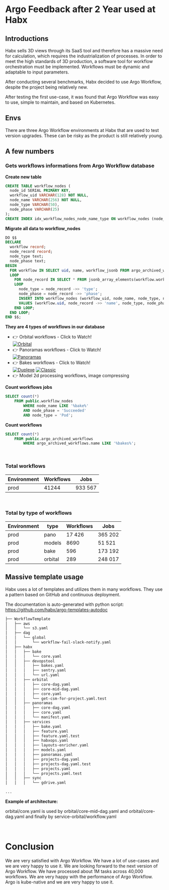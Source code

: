 <br /><br/>

# Argo Feedback after 2 Year used at Habx

## Introductions

Habx sells 3D views through its SaaS tool and therefore has a massive need for calculation, which requires the industrialization of processes. In order to meet the high standards of 3D production, a software tool for workflow orchestration must be implemented. Workflows must be dynamic and adaptable to input parameters.

After conducting several benchmarks, Habx decided to use Argo Workflow, despite the project being relatively new.

After testing the first use-case, it was found that Argo Workflow was easy to use, simple to maintain, and based on Kubernetes.

## Envs

There are three Argo Workflow environments at Habx that are used to test version upgrades. These can be risky as the product is still relatively young.

## A few numbers


### Gets workflows informations from Argo Workflow database

**Create new table**

```sql
CREATE TABLE workflow_nodes (
  node_id SERIAL PRIMARY KEY,
  workflow_uid VARCHAR(128) NOT NULL,
  node_name VARCHAR(256) NOT NULL,
  node_type VARCHAR(50),
  node_phase VARCHAR(25)
);
CREATE INDEX idx_workflow_nodes_node_name_type ON workflow_nodes (node_name, node_type);
```

**Migrate all data to workflow_nodes**

```sql
DO $$
DECLARE
  workflow record;
  node_record record;
  node_type text;
  node_phase text;
BEGIN
  FOR workflow IN SELECT uid, name, workflow_jsonb FROM argo_archived_workflows
  LOOP
    FOR node_record IN SELECT * FROM jsonb_array_elements(workflow.workflow_jsonb -> 'status' -> 'nodes')
    LOOP
      node_type = node_record ->> 'type';
      node_phase = node_record ->> 'phase';
      INSERT INTO workflow_nodes (workflow_uid, node_name, node_type, node_phase)
      VALUES (workflow.uid, node_record ->> 'name', node_type, node_phase);
    END LOOP;
  END LOOP;
END $$;

```

**They are 4 types of workflows in our database**

* 👉 Orbital workflows - Click to Watch!</br>
[![Orbital](http://img.youtube.com/vi/ubfasuNxKcA/0.jpg)](https://youtu.be/ubfasuNxKcA)
* 👉 Panoramas workflows - Click to Watch!</br>
[![Panoramas](http://img.youtube.com/vi/jMRxthB43Bk/0.jpg)](https://youtu.be/jMRxthB43Bk)
* 👉 Bakes workflows - Click to Watch!</br>
[![Duplexe](http://img.youtube.com/vi/NHRzXfCfWl0/0.jpg)](https://youtu.be/NHRzXfCfWl0)
[![Classic](http://img.youtube.com/vi/-9jztFtkeq0/0.jpg)](https://youtu.be/-9jztFtkeq0)
* 👉 Model 2d processing workflows, image compressing</br>

**Count workflows jobs**

```sql
SELECT count(*)
    FROM public.workflow_nodes
        WHERE node_name LIKE '%bake%'
        AND node_phase = 'Succeeded'
        AND node_type = 'Pod';
```

**Count workflows**

```sql
SELECT count(*)
    FROM public.argo_archived_workflows
        WHERE argo_archived_workflows.name LIKE '%bakes%';
```
</br>

### Total workflows

| Environment | Workflows | Jobs    |
| ----------- | --------- | ------- |
| prod        | 41244     | 933 567 |
</br>

### Total by type of workflows

| Environment | type    | Workflows | Jobs    |
| ----------- | ------- | --------- | ------- |
| prod        | pano    | 17 426    | 365 202 |
| prod        | models  | 8690      | 51 521  |
| prod        | bake    | 596       | 173 192 |
| prod        | orbital | 289       | 248 017 |


## Massive template usage

Habx uses a lot of templates and utilizes them in many workflows. They use a pattern based on GitHub and continuous deployment.

The documentation is auto-generated with python script: https://github.com/habx/argo-templates-autodoc

```bash
├── WorkflowTemplate
│   ├── aws
│   │   └── s3.yaml
│   ├── dag
│   │   └── global
│   │       └── workflow-fail-slack-notify.yaml
│   ├── habx
│   │   ├── bake
│   │   │   └── core.yaml
│   │   ├── devopstool
│   │   │   ├── bakes.yaml
│   │   │   ├── sentry.yaml
│   │   │   └── url.yaml
│   │   ├── orbital
│   │   │   ├── core-dag.yaml
│   │   │   ├── core-mid-dag.yaml
│   │   │   ├── core.yaml
│   │   │   └── get-csm-for-project.yaml.test
│   │   ├── panoramas
│   │   │   ├── core-dag.yaml
│   │   │   ├── core.yaml
│   │   │   └── manifest.yaml
│   │   ├── services
│   │   │   ├── bake.yaml
│   │   │   ├── feature.yaml
│   │   │   ├── feature.yaml.test
│   │   │   ├── habxops.yaml
│   │   │   ├── layouts-enricher.yaml
│   │   │   ├── models.yaml
│   │   │   ├── panoramas.yaml
│   │   │   ├── projects-dag.yaml
│   │   │   ├── projects-dag.yaml.test
│   │   │   ├── projects.yaml
│   │   │   └── projects.yaml.test
│   │   ├── sync
│   │   │   └── gdrive.yaml

...
```

**Example of architecture:**

orbital/core.yaml is used by orbital/core-mid-dag.yaml and orbital/core-dag.yaml and finally by service-orbital/workflow.yaml

</br>

# Conclusion

We are very satisfied with Argo Workflow. We have a lot of use-cases and we are very happy to use it. We are looking forward to the next version of Argo Workflow. We have processed about 1M tasks across 40,000 workflows. We are very happy with the performance of Argo Workflow. Argo is kube-native and we are very happy to use it.


